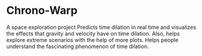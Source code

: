 # Chrono-Warp
A space exploration project
Predicts time dilation in real time and visualizes the effects that gravity and velocity have on time dilation. Also, helps explore extreme scenarios with the help of more plots. 
Helps people understand the fascinating phenomenon of time dilation.
